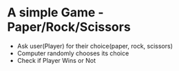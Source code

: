 # A simple Game - Paper/Rock/Scissors 

- Ask user(Player) for their choice(paper, rock, scissors)
- Computer randomly chooses its choice
- Check if Player Wins or Not
